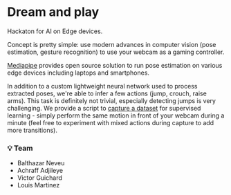 # Dream and play

Hackaton for AI on Edge devices.


Concept is pretty simple: use modern advances in computer vision (pose estimation, gesture recognition) to use your webcam as a gaming controller.

[Mediapipe](https://github.com/google-ai-edge/mediapipe/blob/master/docs/solutions/pose.md) provides open source solution to run pose estimation on various edge devices including laptops and smartphones. 

In addition to a custom lightweight neural network used to process extracted poses, we're able to infer a few actions (jump, crouch, raise arms). This task is definitely not trivial, especially detecting jumps is very challenging. We provide a script to [capture a dataset](/scripts/capture_gesture_data.py) for supervised learning - simply perform the same motion in front of your webcam during a minute (feel free to experiment with mixed actions during capture to add more transitions).


### 💡 Team

- Balthazar Neveu
- Achraff Adjileye 
- Victor Guichard
- Louis Martinez